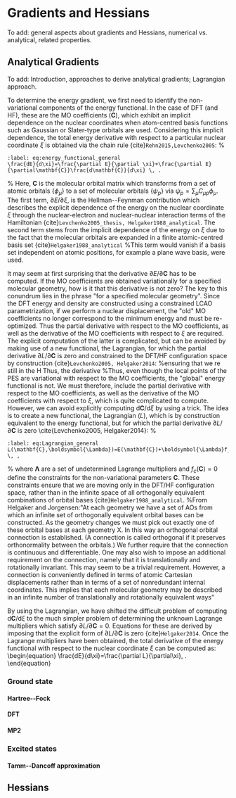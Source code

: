 # Gradients and Hessians
To add: general aspects about gradients and Hessians, numerical vs. analytical, related properties.

## Analytical Gradients
To add: Introduction, approaches to derive analytical gradients; Lagrangian approach.

To determine the energy gradient, we first need to identify the non-variational components of the energy functional. In the case of DFT (and HF), these are the MO coefficients ($\mathbf{C}$), which exhibit an implicit dependence on the nuclear coordinates when atom-centred basis functions such as Gaussian or Slater-type orbitals are used. Considering this implicit dependence, the total energy derivative with respect to a particular nuclear coordinate $\xi$ is obtained via the chain rule {cite}`Rehn2015,Levchenko2005`:
%
```{math}
:label: eq:energy_functional_general
\frac{dE}{d\xi}=\frac{\partial E}{\partial \xi}+\frac{\partial E}{\partial\mathbf{C}}\frac{d\mathbf{C}}{d\xi} \, .
```
%
Here, $\mathbf{C}$ is the molecular orbital matrix which transforms from a set of atomic orbitals $\{\phi_\mu\}$ to a set of molecular orbitals $\{\psi_p\}$ via $\psi_p=\sum_\mu C_{\mu p}\phi_\mu$. The first term, $\partial E/\partial\xi$, is the Hellman--Feynman contribution which describes the explicit dependence of the energy on the nuclear coordinate $\xi$ through the nuclear-electron and nuclear-nuclear interaction terms of the Hamiltonian {cite}`Levchenko2005_thesis, Helgaker1988_analytical`. The second term stems from the implicit dependence of the energy on $\xi$ due to the fact that the molecular orbitals are expanded in a finite atomic-centred basis set {cite}`Helgaker1988_analytical` 
%This term would vanish if a basis set independent on atomic positions, for example a plane wave basis, were used.

It may seem at first surprising that the derivative ${\partial E}/{\partial\mathbf{C}}$ has to be computed. If the MO coefficients are obtained variationally for a specified molecular geometry, how is it that this derivative is not zero? The key to this conundrum lies in the phrase "for a specified molecular geometry". Since the DFT energy and density are constructed using a constrained LCAO parametrization, if we perform a nuclear displacement, the "old" MO coefficients no longer correspond to the minimum energy and must be re-optimized. Thus the partial derivative with respect to the MO coefficients, as well as the derivative of the MO coefficients with respect to $\xi$ are required. The explicit computation of the latter is complicated, but can be avoided by making use of a new functional, the Lagrangian, for which the partial derivative $\partial L / \partial \mathbf{C}$ is zero and constrained to the DFT/HF configuration space by construction {cite}`Levchenko2005, Helgaker2014`:
%ensuring that we re still in the H  Thus, the derivative
%Thus, even though the local points of the PES are variational with respect to the MO coefficients, the "global" energy functional is not. We must therefore, include the partial derivative with respect to the MO coefficients, as well as the derivative of the MO coefficients with respect to $\xi$, which is quite complicated to compute. However, we can avoid explicitly computing $\mathrm{d}\mathbf{C}/\mathrm{d}\xi$ by using a trick. The idea is to create a new functional, the Lagrangian ($L$), which is by construction equivalent to the energy functional, but for which the partial derivative $\partial L / \partial \mathbf{C}$ is zero \cite{Levchenko2005, Helgaker2014}:
%
```{math}
:label: eq:Lagrangian_general
L(\mathbf{C},\boldsymbol{\Lambda})=E(\mathbf{C})+\boldsymbol{\Lambda}f_c(\mathbf{C}) \, ,
```
%
where $\boldsymbol{\Lambda}$ are a set of undetermined Lagrange multipliers and $f_c(\mathbf{C})=0$ define the constraints for the non-variational parameters $\mathbf{C}$. These constraints ensure that we are moving only in the DFT/HF configuration space, rather than in the infinite space of all orthogonally equivalent combinations of orbital bases {cite}`Helgaker1988_analytical`.
%From Helgaker and Jorgensen:"At each geometry we have a set of AOs  from  which an infinite set of orthogonally equivalent orbital bases can be constructed. As the geometry changes we must pick out exactly one of these orbital bases at each geometry X. In this way an orthogonal  orbital connection is established. (A connection is called orthogonal if it  preserves orthonormality between the orbitals.) We further  require that the connection is continuous and differentiable. One may also wish to impose an additional requirement on the connection, namely that it  is translationally and rotationally  invariant. This may seem to be a trivial requirement. However, a connection is conveniently defined  in terms of atomic Cartesian displacements rather  than in terms of a set of nonredundant internal  coordinates. This implies that each  molecular geometry  may be described  in an infinite number of translationally and rotationally  equivalent ways"

By using the Lagrangian, we have shifted the difficult problem of computing ${\mathrm{d} \mathbf{C}}/{\mathrm{d}\xi}$ to the much simpler problem of determining the unknown Lagrange multipliers which satisfy $\partial L / \partial \mathbf{C}=0$. Equations for these are derived by imposing that the explicit form of $\partial L / \partial \mathbf{C}$ is zero {cite}`Helgaker2014`. Once the Lagrange multipliers have been obtained, the total derivative of the energy functional with respect to the nuclear coordinate $\xi$ can be computed as:
\begin{equation}
\frac{dE}{d\xi}=\frac{\partial L}{\partial\xi}\, .
\end{equation}

### Ground state
#### Hartree--Fock

#### DFT

#### MP2

### Excited states

#### Tamm--Dancoff approximation

## Hessians

